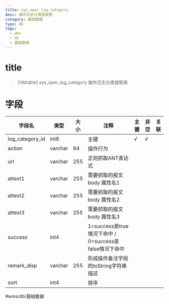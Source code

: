 ```yaml
---
title: sys_oper_log_category
desc: 操作日志分类提取表
category: 基础数据
type: db
tags:
  - wms
  - db
  - 基础数据
---
```


# title
>[!dbtable] sys_oper_log_category
> 操作日志分类提取表

# 字段
| 字段名 | 类型 | 大小 | 注释 | 主键 | 非空 | 关联 |
| --- | --- | --- | --- | --- | --- | --- |
| log_category_id | int8 |  | 主键 | √ | √ |  |
| action | varchar | 64 | 操作行为 |  |  |  |
| url | varchar | 255 | 正则抓取ANT表达式 |  |  |  |
| attext1 | varchar | 255 | 需要抓取的报文 body 属性名1 |  |  |  |
| attext2 | varchar | 255 | 需要抓取的报文 body 属性名2 |  |  |  |
| attext3 | varchar | 255 | 需要抓取的报文 body 属性名3 |  |  |  |
| success | int4 |  | 1=success是true情况下命中 / 0=success是false情况下命中 |  |  |  |
| remark_disp | varchar | 255 | 形成操作备注字段的toString字符串描述 |  |  |  |
| sort | int4 |  | 排序 |  |  |  |
#wms/db/基础数据
